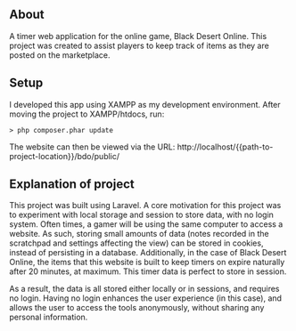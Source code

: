 
## About
A timer web application for the online game, Black Desert Online. This project was created to assist players to keep track of items as they are posted on the marketplace.

## Setup
I developed this app using XAMPP as my development environment. After moving the project to XAMPP/htdocs, run:

`> php composer.phar update`

The website can then be viewed via the URL:
http://localhost/{{path-to-project-location}}/bdo/public/

## Explanation of project
This project was built using Laravel. A core motivation for this project was to experiment with local storage and session to store data, with no login system. Often times, a gamer will be using the same computer to access a website. As such, storing small amounts of data (notes recorded in the scratchpad and settings affecting the view) can be stored in cookies, instead of persisting in a database. Additionally, in the case of Black Desert Online, the items that this website is built to keep timers on expire naturally after 20 minutes, at maximum. This timer data is perfect to store in session.

As a result, the data is all stored either locally or in sessions, and requires no login. Having no login enhances the user experience (in this case), and allows the user to access the tools anonymously, without sharing any personal information.
